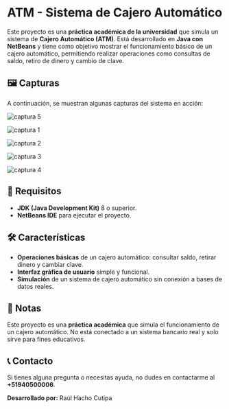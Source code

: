 # ATM - Sistema de Cajero Automático

Este proyecto es una **práctica académica de la universidad** que simula un sistema de **Cajero Automático (ATM)**. Está desarrollado en **Java con NetBeans** y tiene como objetivo mostrar el funcionamiento básico de un cajero automático, permitiendo realizar operaciones como consultas de saldo, retiro de dinero y cambio de clave.

## 🖼️ Capturas

A continuación, se muestran algunas capturas del sistema en acción:

![captura 5](capturas/1.png)

![captura 1](capturas/2.png)

![captura 2](capturas/3.png)

![captura 3](capturas/4.png)

![captura 4](capturas/5.png)


## 🚀 Requisitos

- **JDK (Java Development Kit)** 8 o superior.
- **NetBeans IDE** para ejecutar el proyecto.

## 🛠️ Características

- **Operaciones básicas** de un cajero automático: consultar saldo, retirar dinero y cambiar clave.
- **Interfaz gráfica de usuario** simple y funcional.
- **Simulación** de un sistema de cajero automático sin conexión a bases de datos reales.

## 📢 Notas

Este proyecto es una **práctica académica** que simula el funcionamiento de un cajero automático. No está conectado a un sistema bancario real y solo sirve para fines educativos.

## 📞 Contacto

Si tienes alguna pregunta o necesitas ayuda, no dudes en contactarme al **+51940500006**.

**Desarrollado por:**
Raúl Hacho Cutipa
